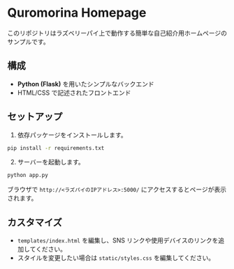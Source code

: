 # Quromorina Homepage

このリポジトリはラズベリーパイ上で動作する簡単な自己紹介用ホームページのサンプルです。

## 構成
- **Python (Flask)** を用いたシンプルなバックエンド
- HTML/CSS で記述されたフロントエンド

## セットアップ
1. 依存パッケージをインストールします。

```bash
pip install -r requirements.txt
```

2. サーバーを起動します。

```bash
python app.py
```

ブラウザで `http://<ラズパイのIPアドレス>:5000/` にアクセスするとページが表示されます。

## カスタマイズ
- `templates/index.html` を編集し、SNS リンクや使用デバイスのリンクを追加してください。
- スタイルを変更したい場合は `static/styles.css` を編集してください。

